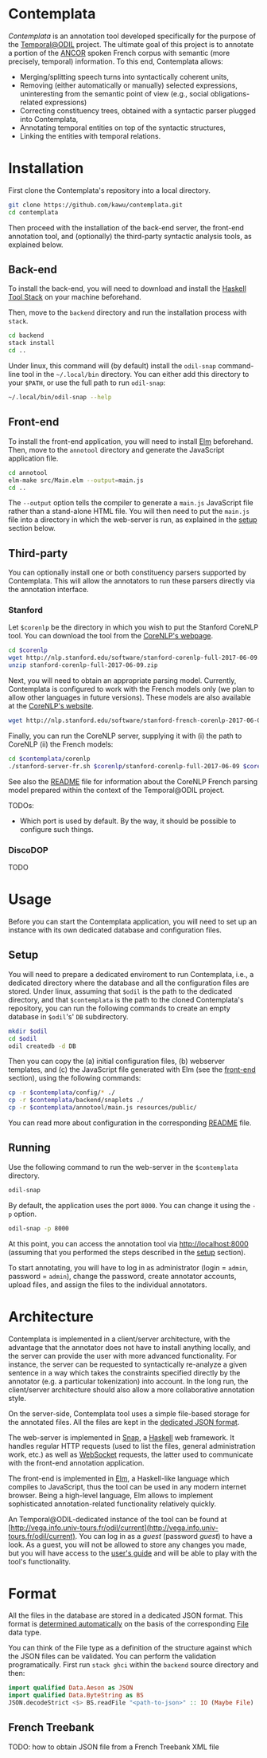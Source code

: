 # Contemplata

*Contemplata* is an annotation tool developed specifically for the purpose of
the [Temporal@ODIL][temporal-odil] project. The ultimate goal of this project is
to annotate a portion of the [ANCOR][ancor] spoken French corpus with semantic
(more precisely, temporal) information. To this end, Contemplata allows:

* Merging/splitting speech turns into syntactically coherent units,
* Removing (either automatically or manually) selected expressions,
  uninteresting from the semantic point of view (e.g., social
  obligations-related expressions)
* Correcting constituency trees, obtained with a syntactic parser plugged into
  Contemplata,
* Annotating temporal entities on top of the syntactic structures,
* Linking the entities with temporal relations.

<!---
Contemplata is particularly adapted to spoken (transcribed) dialoges. In
particular, it allows to (either automatically or manually) remove selected
expressions (which is useful when these are deemed uninteresting from the
temporal annotation point of view), and to merge several speech turns into one
syntactic unit (so that it is analyzed with a single syntactic tree).
--->


# Installation

First clone the Contemplata's repository into a local directory.

```bash
git clone https://github.com/kawu/contemplata.git
cd contemplata
```

Then proceed with the installation of the back-end server, the front-end
annotation tool, and (optionally) the third-party syntactic analysis tools, as
explained below.

## Back-end

To install the back-end, you will need to download and install the
[Haskell Tool Stack][stack] on your machine beforehand.

Then, move to the `backend` directory and run the installation process with
`stack`.

```bash
cd backend
stack install
cd ..
```
 
Under linux, this command will (by default) install the `odil-snap` command-line
tool in the `~/.local/bin` directory. You can either add this directory to your
`$PATH`, or use the full path to run `odil-snap`:

```bash
~/.local/bin/odil-snap --help
```
    

## Front-end

To install the front-end application, you will need to install [Elm][elm]
beforehand. Then, move to the `annotool` directory and generate the JavaScript
application file.

```bash
cd annotool
elm-make src/Main.elm --output=main.js
cd ..
```
    
The `--output` option tells the compiler to generate a `main.js` JavaScript file
rather than a stand-alone HTML file. You will then need to put the `main.js`
file into a directory in which the web-server is run, as explained in the
[setup](#setup) section below.


## Third-party

You can optionally install one or both constituency parsers supported by
Contemplata. This will allow the annotators to run these parsers directly via
the annotation interface.
<!---(e.g., after changes in segmentation or POS tags).--->

### Stanford

Let `$corenlp` be the directory in which you wish to put the Stanford CoreNLP
tool. You can download the tool from the [CoreNLP's webpage][corenlp].
<!---or use the following commands (which download CoreNLP `3.8.0`, a version
against which Contemplata has been tested).--->

```bash
cd $corenlp
wget http://nlp.stanford.edu/software/stanford-corenlp-full-2017-06-09.zip
unzip stanford-corenlp-full-2017-06-09.zip
```

Next, you will need to obtain an appropriate parsing model. Currently,
Contemplata is configured to work with the French models only (we plan to allow
other languages in future versions). These models are also available at the
[CoreNLP's website][corenlp].
<!---You can download the official CoreNLP French models from the
[CoreNLP's website][corenlp], or use the following command:--->

```bash
wget http://nlp.stanford.edu/software/stanford-french-corenlp-2017-06-09-models.jar
```

Finally, you can run the CoreNLP server, supplying it with (i) the path to
CoreNLP (ii) the French models:

```bash
cd $contemplata/corenlp
./stanford-server-fr.sh $corenlp/stanford-corenlp-full-2017-06-09 $corenlp/stanford-french-corenlp-2017-06-09-models.jar
```

See also the [README](corenlp/README.md) file for information about the CoreNLP
French parsing model prepared within the context of the Temporal@ODIL project.

TODOs:

* Which port is used by default. By the way, it should be possible to configure
  such things.


### DiscoDOP

TODO


# Usage

Before you can start the Contemplata application, you will need to set up an
instance with its own dedicated database and configuration files.

## Setup

You will need to prepare a dedicated enviroment to run Contemplata, i.e., a
dedicated directory where the database and all the configuration files are
stored. Under linux, assuming that `$odil` is the path to the dedicated
directory, and that `$contemplata` is the path to the cloned Contemplata's
repository, you can run the following commands to create an empty database in
`$odil`'s' `DB` subdirectory.

```bash
mkdir $odil
cd $odil
odil createdb -d DB
```

Then you can copy the (a) initial configuration files, (b) webserver templates,
and (c) the JavaScript file generated with Elm (see the [front-end](#front-end)
section), using the following commands:

```bash
cp -r $contemplata/config/* ./
cp -r $contemplata/backend/snaplets ./
cp -r $contemplata/annotool/main.js resources/public/
```
    
You can read more about configuration in the corresponding
[README](config/README.md) file.

## Running

Use the following command to run the web-server in the `$contemplata` directory.

```bash
odil-snap
```

By default, the application uses the port `8000`. You can change it using the
`-p` option.

```bash
odil-snap -p 8000
```

At this point, you can access the annotation tool via
[http://localhost:8000](http://localhost:8000) (assuming that you performed the
steps described in the [setup](#setup) section).

To start annotating, you will have to log in as administrator (login = `admin`,
password = `admin`), change the password, create annotator accounts, upload
files, and assign the files to the individual annotators.


# Architecture

Contemplata is implemented in a client/server architecture, with the advantage
that the annotator does not have to install anything locally, and the server can
provide the user with more advanced functionality. For instance, the server can
be requested to syntactically re-analyze a given sentence in a way which takes
the constraints specified directly by the annotator (e.g. a particular
tokenization) into account. In the long run, the client/server architecture
should also allow a more collaborative annotation style.

On the server-side, Contemplata tool uses a simple file-based storage for the
annotated files. All the files are kept in the [dedicated JSON format](#format).

The web-server is implemented in [Snap](http://snapframework.com/), a
[Haskell](https://www.haskell.org/) web framework. It handles regular HTTP
requests (used to list the files, general administration work, etc.) as well as
[WebSocket](https://en.wikipedia.org/wiki/WebSocket) requests, the latter used
to communicate with the front-end annotation application.

The front-end is implemented in [Elm][elm], a Haskell-like language which
compiles to JavaScript, thus the tool can be used in any modern internet
browser. Being a high-level language, Elm allows to implement sophisticated
annotation-related functionality relatively quickly.

An Temporal@ODIL-dedicated instance of the tool can be found at
[http://vega.info.univ-tours.fr/odil/current](http://vega.info.univ-tours.fr/odil/current).
You can log in as a *guest* (password *guest*) to have a look. As a guest, you
will not be allowed to store any changes you made, but you will have access to
the [user's guide](http://vega.info.univ-tours.fr/odil/current/user/guide) and
will be able to play with the tool's functionality.
  

# Format

All the files in the database are stored in a dedicated JSON format. This format
is
[determined automatically](https://github.com/kawu/contemplata/blob/dev/backend/src/Odil/Server/Types.hs#L258-L282)
on the basis of the corresponding
[File](https://github.com/kawu/contemplata/blob/dev/backend/src/Odil/Server/Types.hs#L151-L187)
data type.

You can think of the File type as a definition of the structure against which
the JSON files can be validated. You can perform the validation programatically.
First run `stack ghci` within the `backend` source directory and then:

```Haskell
import qualified Data.Aeson as JSON
import qualified Data.ByteString as BS
JSON.decodeStrict <$> BS.readFile "<path-to-json>" :: IO (Maybe File)
```

## French Treebank

TODO: how to obtain JSON file from a French Treebank XML file



[this]: https://github.com/kawu/contemplata
[stack]: http://docs.haskellstack.org "Haskell Tool Stack"
[elm]: http://elm-lang.org
[temporal-odil]: https://hal.archives-ouvertes.fr/hal-01627261 "Temporal@ODIL"
[ancor]: https://hal.archives-ouvertes.fr/hal-01075679 "ANCOR"
[corenlp]: https://stanfordnlp.github.io/CoreNLP/ "CoreNLP"
